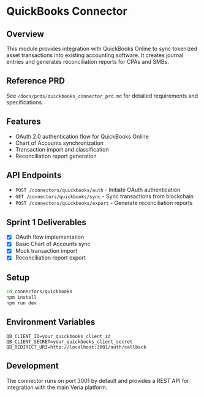 # QuickBooks Connector

## Overview
This module provides integration with QuickBooks Online to sync tokenized asset transactions into existing accounting software. It creates journal entries and generates reconciliation reports for CPAs and SMBs.

## Reference PRD
See `/docs/prds/quickbooks_connector_prd.md` for detailed requirements and specifications.

## Features
- OAuth 2.0 authentication flow for QuickBooks Online
- Chart of Accounts synchronization
- Transaction import and classification
- Reconciliation report generation

## API Endpoints
- `POST /connectors/quickbooks/auth` - Initiate OAuth authentication
- `GET /connectors/quickbooks/sync` - Sync transactions from blockchain
- `POST /connectors/quickbooks/export` - Generate reconciliation reports

## Sprint 1 Deliverables
- [x] OAuth flow implementation
- [x] Basic Chart of Accounts sync
- [x] Mock transaction import
- [x] Reconciliation report export

## Setup
```bash
cd connectors/quickbooks
npm install
npm run dev
```

## Environment Variables
```
QB_CLIENT_ID=your_quickbooks_client_id
QB_CLIENT_SECRET=your_quickbooks_client_secret
QB_REDIRECT_URI=http://localhost:3001/auth/callback
```

## Development
The connector runs on port 3001 by default and provides a REST API for integration with the main Veria platform.